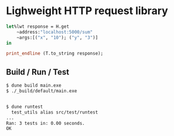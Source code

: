 # Lighweight HTTP request library

```OCaml
let%lwt response = H.get
    ~address:"localhost:5000/sum"
    ~args:[("x", "10"); ("y", "3")]
in

print_endline (T.to_string response);
```

## Build / Run / Test

```sh
$ dune build main.exe
$ ./_build/default/main.exe


$ dune runtest
  test_utils alias src/test/runtest
...
Ran: 3 tests in: 0.00 seconds.
OK
```